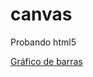 canvas
======

Probando html5 <canvas>

[Gráfico de barras](https://aaizemberg.github.io/canvas/barchart.html)

